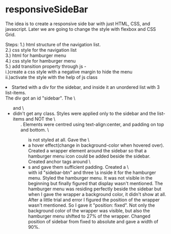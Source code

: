 # responsiveSideBar
The idea is to create a responsive side bar with just HTML, CSS, and javascript.
Later we are going to change the style with flexbox and CSS Grid.

Steps:
1.) html structure of the navigation list.  
2.) css style for the navigation list  
3.) html for hamburger menu  
4.) css style for hamburger menu  
5.) add transition property through js - 	
		i.)create a css style with a negative margin to hide the menu  
		ii.)activate the style with the help of js class  
<li>Started with a div for the sidebar, and inside it an unordered list with 3 list-items.</li>  
The div got an id "sidebar".  
The \<ul> and \<li> didn't get any class.  
Styles were applied only to the sidebar and the list-items and NOT the \<ul>.  
Elements were centred using text-align:center, and padding on top and bottom.  
\<ul> is not styled at all.  
Gave the \<li> a hover effect(change in background-color when hovered over).  
Created a wrapper element around the sidebar so that a hamburger menu icon could be added beside the sidebar.  
Created anchor tags around \<li>s and gave them sufficient padding.  
Created a \<div> with id "sidebar-btn" and three \<span>s inside it for the hamburger menu.  
Styled the hamburger menu. It was not visible in the beginning but finally figured that display wasn't mentioned.  
The hamburger menu was residing perfectly beside the sidebar but when I gave the wrapper a background color, 
it didn't show at all. After a little trial and error I figured the position of the wrapper wasn't mentioned. So I gave it 
"position: fixed". Not only the background color of the wrapper was visible, but also the hamburger menu shifted to 
27% of the wrapper.  
Changed position of sidebar from fixed to absolute and gave a width of 90%.
